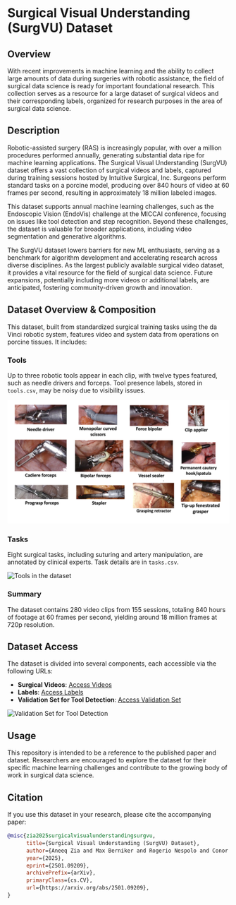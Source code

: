 # Surgical Visual Understanding (SurgVU) Dataset


## Overview

With recent improvements in machine learning and the ability to collect large amounts of data during surgeries with robotic assistance, the field of surgical data science is ready for important foundational research. This collection serves as a resource for a large dataset of surgical videos and their corresponding labels, organized for research purposes in the area of surgical data science.

## Description

Robotic-assisted surgery (RAS) is increasingly popular, with over a million procedures performed annually, generating substantial data ripe for machine learning applications. The Surgical Visual Understanding (SurgVU) dataset offers a vast collection of surgical videos and labels, captured during training sessions hosted by Intuitive Surgical, Inc. Surgeons perform standard tasks on a porcine model, producing over 840 hours of video at 60 frames per second, resulting in approximately 18 million labeled images.

This dataset supports annual machine learning challenges, such as the Endoscopic Vision (EndoVis) challenge at the MICCAI conference, focusing on issues like tool detection and step recognition. Beyond these challenges, the dataset is valuable for broader applications, including video segmentation and generative algorithms.

The SurgVU dataset lowers barriers for new ML enthusiasts, serving as a benchmark for algorithm development and accelerating research across diverse disciplines. As the largest publicly available surgical video dataset, it provides a vital resource for the field of surgical data science. Future expansions, potentially including more videos or additional labels, are anticipated, fostering community-driven growth and innovation.

## Dataset Overview & Composition

This dataset, built from standardized surgical training tasks using the da Vinci robotic system, features video and system data from operations on porcine tissues. It includes:

### Tools

Up to three robotic tools appear in each clip, with twelve types featured, such as needle drivers and forceps. Tool presence labels, stored in `tools.csv`, may be noisy due to visibility issues.

![Tools in the dataset](figures/tools.png)

### Tasks

Eight surgical tasks, including suturing and artery manipulation, are annotated by clinical experts. Task details are in `tasks.csv`.

![Tools in the dataset](figures/tasks.png)


### Summary

The dataset contains 280 video clips from 155 sessions, totaling 840 hours of footage at 60 frames per second, yielding around 18 million frames at 720p resolution. 


## Dataset Access

The dataset is divided into several components, each accessible via the following URLs:

- **Surgical Videos**: [Access Videos](https://storage.googleapis.com/isi-surgvu/surgvu24_videos_only.zip)
- **Labels**: [Access Labels](https://storage.googleapis.com/isi-surgvu/surgvu24_labels_updated_v2.zip)
- **Validation Set for Tool Detection**: [Access Validation Set](https://storage.googleapis.com/isi-surgvu/cat1_test_set_public.zip)

![Validation Set for Tool Detection](figures/test_set_bounding_box.png)

## Usage

This repository is intended to be a reference to the published paper and dataset. Researchers are encouraged to explore the dataset for their specific machine learning challenges and contribute to the growing body of work in surgical data science.

## Citation

If you use this dataset in your research, please cite the accompanying paper:

```bibtex
@misc{zia2025surgicalvisualunderstandingsurgvu,
      title={Surgical Visual Understanding (SurgVU) Dataset},
      author={Aneeq Zia and Max Berniker and Rogerio Nespolo and Conor Perreault and Ziheng Wang and Benjamin Mueller and Ryan Schmidt and Kiran Bhattacharyya and Xi Liu and Anthony Jarc},
      year={2025},
      eprint={2501.09209},
      archivePrefix={arXiv},
      primaryClass={cs.CV},
      url={https://arxiv.org/abs/2501.09209},
}
